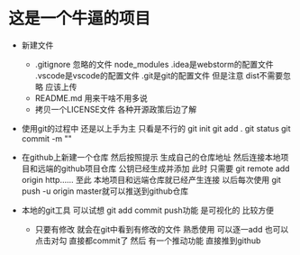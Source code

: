 # 这是一个牛逼的项目

* 新建文件  
  * .gitignore 忽略的文件 node_modules .idea是webstorm的配置文件 .vscode是vscode的配置文件  .git是git的配置文件 但是注意 dist不需要忽略 应该上传  
  * README.md 用来干啥不用多说
  * 拷贝一个LICENSE文件 各种开源政策后边了解

* 使用git的过程中 还是以上手为主 只看是不行的 git init   git add .     git status    git commit -m ""  
* 在github上新建一个仓库 然后按照提示 生成自己的仓库地址 然后连接本地项目和远端的github项目仓库  公钥已经生成并添加  此时 只需要 git remote add origin http……  至此 本地项目和远端仓库就已经产生连接 以后每次使用 git push -u origin master就可以推送到github仓库
* 本地的git工具 可以试想 git add commit push功能 是可视化的 比较方便  
  * 只要有修改 就会在git中看到有修改的文件 熟悉使用 可以逐一add  也可以点击对勾 直接都commit了 然后 有一个推动功能 直接推到github
